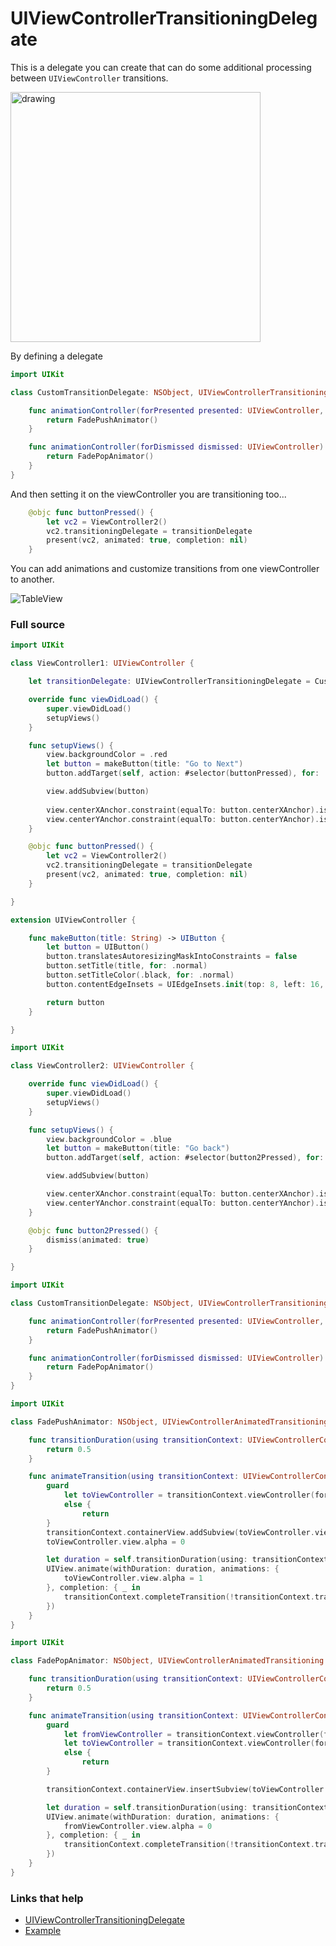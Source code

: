 # UIViewControllerTransitioningDelegate

This is a delegate you can create that can do some additional processing between `UIViewController` transitions.

<img src="https://github.com/jrasmusson/ios-starter-kit/blob/master/howtos/images/turn-off-debug-console.png" alt="drawing" width="400"/>

By defining a delegate

```swift
import UIKit

class CustomTransitionDelegate: NSObject, UIViewControllerTransitioningDelegate {

    func animationController(forPresented presented: UIViewController, presenting: UIViewController, source: UIViewController) -> UIViewControllerAnimatedTransitioning? {
        return FadePushAnimator()
    }

    func animationController(forDismissed dismissed: UIViewController) -> UIViewControllerAnimatedTransitioning? {
        return FadePopAnimator()
    }
}
```

And then setting it on the viewController you are transitioning too...

```swift
    @objc func buttonPressed() {
        let vc2 = ViewController2()
        vc2.transitioningDelegate = transitionDelegate
        present(vc2, animated: true, completion: nil)
    }
```

You can add animations and customize transitions from one viewController to another.

![TableView](https://github.com/jrasmusson/ios-starter-kit/blob/master/basics/UIScrollView/images/demo.gif)

### Full source

```swift
import UIKit

class ViewController1: UIViewController {

    let transitionDelegate: UIViewControllerTransitioningDelegate = CustomTransitionDelegate()

    override func viewDidLoad() {
        super.viewDidLoad()
        setupViews()
    }

    func setupViews() {
        view.backgroundColor = .red
        let button = makeButton(title: "Go to Next")
        button.addTarget(self, action: #selector(buttonPressed), for: .touchUpInside)

        view.addSubview(button)
        
        view.centerXAnchor.constraint(equalTo: button.centerXAnchor).isActive = true
        view.centerYAnchor.constraint(equalTo: button.centerYAnchor).isActive = true
    }

    @objc func buttonPressed() {
        let vc2 = ViewController2()
        vc2.transitioningDelegate = transitionDelegate
        present(vc2, animated: true, completion: nil)
    }

}

extension UIViewController {

    func makeButton(title: String) -> UIButton {
        let button = UIButton()
        button.translatesAutoresizingMaskIntoConstraints = false
        button.setTitle(title, for: .normal)
        button.setTitleColor(.black, for: .normal)
        button.contentEdgeInsets = UIEdgeInsets.init(top: 8, left: 16, bottom: 8, right: 16)

        return button
    }

}
```

```swift
import UIKit

class ViewController2: UIViewController {

    override func viewDidLoad() {
        super.viewDidLoad()
        setupViews()
    }

    func setupViews() {
        view.backgroundColor = .blue
        let button = makeButton(title: "Go back")
        button.addTarget(self, action: #selector(button2Pressed), for: .touchUpInside)

        view.addSubview(button)

        view.centerXAnchor.constraint(equalTo: button.centerXAnchor).isActive = true
        view.centerYAnchor.constraint(equalTo: button.centerYAnchor).isActive = true
    }

    @objc func button2Pressed() {
        dismiss(animated: true)
    }

}
```

```swift
import UIKit

class CustomTransitionDelegate: NSObject, UIViewControllerTransitioningDelegate {

    func animationController(forPresented presented: UIViewController, presenting: UIViewController, source: UIViewController) -> UIViewControllerAnimatedTransitioning? {
        return FadePushAnimator()
    }

    func animationController(forDismissed dismissed: UIViewController) -> UIViewControllerAnimatedTransitioning? {
        return FadePopAnimator()
    }
}
```

```swift
import UIKit

class FadePushAnimator: NSObject, UIViewControllerAnimatedTransitioning {

    func transitionDuration(using transitionContext: UIViewControllerContextTransitioning?) -> TimeInterval {
        return 0.5
    }

    func animateTransition(using transitionContext: UIViewControllerContextTransitioning) {
        guard
            let toViewController = transitionContext.viewController(forKey: .to)
            else {
                return
        }
        transitionContext.containerView.addSubview(toViewController.view)
        toViewController.view.alpha = 0

        let duration = self.transitionDuration(using: transitionContext)
        UIView.animate(withDuration: duration, animations: {
            toViewController.view.alpha = 1
        }, completion: { _ in
            transitionContext.completeTransition(!transitionContext.transitionWasCancelled)
        })
    }
}
```

```swift
import UIKit

class FadePopAnimator: NSObject, UIViewControllerAnimatedTransitioning {

    func transitionDuration(using transitionContext: UIViewControllerContextTransitioning?) -> TimeInterval {
        return 0.5
    }

    func animateTransition(using transitionContext: UIViewControllerContextTransitioning) {
        guard
            let fromViewController = transitionContext.viewController(forKey: .from),
            let toViewController = transitionContext.viewController(forKey: .to)
            else {
                return
        }

        transitionContext.containerView.insertSubview(toViewController.view, belowSubview: fromViewController.view)

        let duration = self.transitionDuration(using: transitionContext)
        UIView.animate(withDuration: duration, animations: {
            fromViewController.view.alpha = 0
        }, completion: { _ in
            transitionContext.completeTransition(!transitionContext.transitionWasCancelled)
        })
    }
}
```


### Links that help

- [UIViewControllerTransitioningDelegate](https://developer.apple.com/documentation/uikit/uiviewcontrollertransitioningdelegate)
- [Example](https://itnext.io/learn-ios-custom-view-controller-animation-transition-once-for-all-9db80ad447e)
